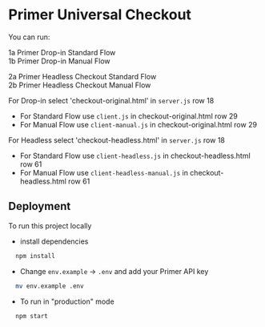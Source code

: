 # Primer Universal Checkout

You can run:


1a Primer Drop-in Standard Flow  
1b Primer Drop-in Manual Flow  

2a Primer Headless Checkout Standard Flow  
2b Primer Headless Checkout Manual Flow  

For Drop-in select 'checkout-original.html' in `server.js` row 18
- For Standard Flow use `client.js`  in checkout-original.html row 29
- For Manual Flow use `client-manual.js` in checkout-original.html row 29

For Headless select 'checkout-headless.html' in `server.js` row 18
- For Standard Flow use `client-headless.js`  in checkout-headless.html row 61
- For Manual Flow use `client-headless-manual.js` in checkout-headless.html row 61


## Deployment

To run this project locally 

- install dependencies

```bash
  npm install
```

- Change `env.example` -> `.env` and add your Primer API key

```bash
  mv env.example .env
```

- To run in "production" mode

```bash
  npm start
```